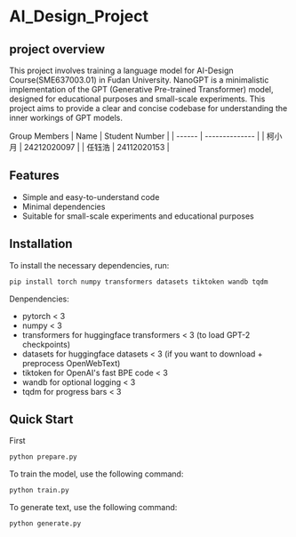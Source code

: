 # AI_Design_Project

## project overview
This project involves training a language model for AI-Design Course(SME637003.01) in Fudan University.
NanoGPT is a minimalistic implementation of the GPT (Generative Pre-trained Transformer) model, designed for educational purposes and small-scale experiments. This project aims to provide a clear and concise codebase for understanding the inner workings of GPT models.

Group Members
| Name   | Student Number |
| ------ | -------------- |
| 柯小月 | 24212020097   |
| 任钰浩 | 24112020153    |

## Features

- Simple and easy-to-understand code
- Minimal dependencies
- Suitable for small-scale experiments and educational purposes

## Installation

To install the necessary dependencies, run:

```bash
pip install torch numpy transformers datasets tiktoken wandb tqdm
```
Denpendencies:
- pytorch < 3
- numpy < 3
- transformers for huggingface transformers < 3 (to load GPT-2 checkpoints)
- datasets for huggingface datasets < 3 (if you want to download + preprocess OpenWebText)
- tiktoken for OpenAI's fast BPE code < 3
- wandb for optional logging < 3
- tqdm for progress bars < 3

## Quick Start
First 

```bash
python prepare.py
```

To train the model, use the following command:

```bash
python train.py
```

To generate text, use the following command:

```bash
python generate.py 
```

